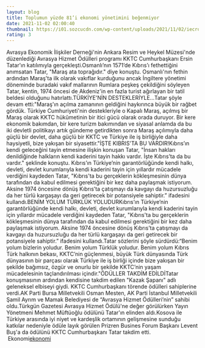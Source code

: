 ```yaml
--- 
layout: blog
title: Toplumun yüzde 81’i ekonomi yönetimini beğenmiyor
date: 2021-11-02 02:00:40
thumbnail: https://i01.sozcucdn.com/wp-content/uploads/2021/11/02/iecrop/resimid_186435481_18643548_16_9_1630664209_16_9_1635813914-670x371.jpg
rating: 3
---
```

Avrasya Ekonomik İlişkiler Derneği'nin Ankara Resim ve Heykel Müzesi'nde düzenlediği Avrasya Hizmet Ödülleri programı KKTC Cumhurbaşkanı Ersin Tatar'ın katılımıyla gerçekleşti.Osmanlı’nın 1571’de Kıbrıs’ı fethettiğini anımsatan Tatar, "Maraş ata toprağıdır." diye konuştu. Osmanlı'nın fethin ardından Maraş'ta ilk olarak vakıflar kurduğunu ancak İngiltere yönetimi döneminde buradaki vakıf mallarının Rumlara peşkeş çekildiğini söyleyen Tatar, kentin, 1974 öncesi de Akdeniz'in en fazla turist ağırlayan bir tatil beldesi olduğunu hatırlattı.TÜRKİYE'NİN DESTEKLERİYLE...Tatar şöyle devam etti:"Maraş'ın açılma zamanının geldiğini haykırınca büyük bir rağbet gördük. Türkiye Cumhuriyeti'nin destekleriyle o Kapalı Maraş, açılmış bir Maraş olarak KKTC hükûmetinin bir itici gücü olarak orada duruyor. Bir kere ekonomik bakımdan, bir kere turizm bakımından ve siyasal anlamda da bu iki devletli politikayı artık gündeme getirdikten sonra Maraş açılımıyla daha güçlü bir devlet, daha güçlü bir KKTC ve Türkiye ile iş birliğiyle daha haysiyetli, bize yakışan bir siyasettir."İŞTE KIBRIS'TA BU VARDIR!Kıbrıs’ın kendi geleceğini tayin etmesine ilişkin konuşan Tatar, "İnsan hakları denildiğinde halkların kendi kaderini tayin hakkı vardır. İşte Kıbrıs’ta da bu vardır." şeklinde konuştu. Kıbrıs’ın Türkiye’nin garantörlüğünde kendi halkı, devleti, devlet kurumlarıyla kendi kaderini tayin için yıllardır mücadele verdiğini kaydeden Tatar, "Kıbrıs'ta bu gerçeklerin kökleşmesinin dünya tarafından da kabul edilmesi gerektiğini bir kez daha paylaşmak istiyorum. Aksine 1974 öncesine dönüş Kıbrıs’ta çatışmayı da kavgayı da huzursuzluğu da her türlü kargaşayı da geri getirecek bir potansiyele sahiptir.” ifadesini kullandı.BENİM YOLUM TÜRKLÜK YOLUDURKıbrıs’ın Türkiye’nin garantörlüğünde kendi halkı, devleti, devlet kurumlarıyla kendi kaderini tayin için yıllardır mücadele verdiğini kaydeden Tatar, "Kıbrıs'ta bu gerçeklerin kökleşmesinin dünya tarafından da kabul edilmesi gerektiğini bir kez daha paylaşmak istiyorum. Aksine 1974 öncesine dönüş Kıbrıs’ta çatışmayı da kavgayı da huzursuzluğu da her türlü kargaşayı da geri getirecek bir potansiyele sahiptir.” ifadesini kullandı.Tatar sözlerini şöyle sürdürdü:“Benim yolum bizlerin yoludur. Benim yolum Türklük yoludur. Benim yolum Kıbrıs Türk halkının bekası, KKTC’nin güçlenmesi, büyük Türk dünyasında Türk dünyasının bir parçası olarak Türkiye ile iş birliği içinde bize yakışan bir şekilde bağımsız, özgür ve onurlu bir şekilde KKTC’nin yaşam mücadelesinin taçlandırılması içindir."ÖDÜLLER TAKDİM EDİLDİTatar konuşmasının ardından kendisine takdim edilen "Kazak Şapanı" adlı geleneksel elbiseyi giydi. KKTC Cumhurbaşkanı törende ödülleri sahiplerine verdi.AK Parti Bursa Milletvekili Osman Mesten, AK Parti İstanbul Milletvekili Şamil Ayrım ve Mamak Belediyesi de “Avrasya Hizmet Ödülleri’nin” sahibi oldu.Türkgün Gazetesi Avrasya Hizmet Ödülü'ne değer görülürken Yayın Yönetmeni Mehmet Müftüoğlu ödülünü Tatar'ın elinden aldı.Kosova ile Türkiye arasında iyi niyet ve kardeşlik ortamının gelişmesine sunduğu katkılar nedeniyle ödüle layık görülen Prizren Busines Forum Başkanı Levent Buş'a da ödülünü KKTC Cumhurbaşkanı Tatar takdim etti. </br>&nbsp;Ekonomi<a href="Ekonomi">ekonomi</a>